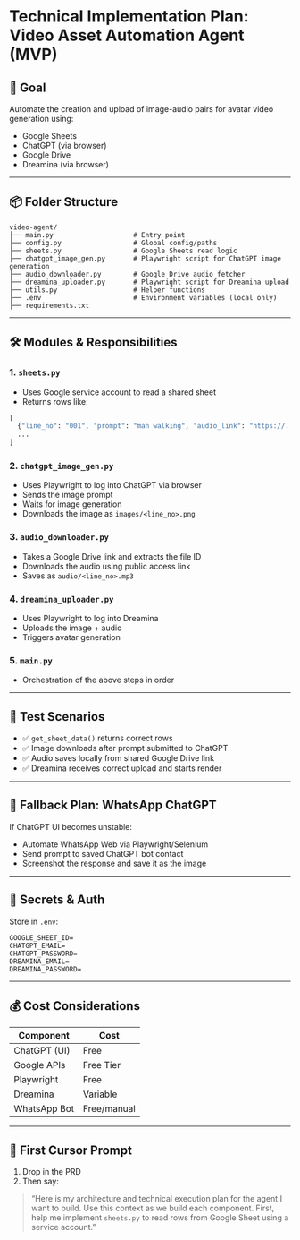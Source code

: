 
# Technical Implementation Plan: Video Asset Automation Agent (MVP)

## 🎯 Goal
Automate the creation and upload of image-audio pairs for avatar video generation using:
- Google Sheets
- ChatGPT (via browser)
- Google Drive
- Dreamina (via browser)

---

## 📦 Folder Structure

```
video-agent/
├── main.py                    # Entry point
├── config.py                  # Global config/paths
├── sheets.py                  # Google Sheets read logic
├── chatgpt_image_gen.py       # Playwright script for ChatGPT image generation
├── audio_downloader.py        # Google Drive audio fetcher
├── dreamina_uploader.py       # Playwright script for Dreamina upload
├── utils.py                   # Helper functions
├── .env                       # Environment variables (local only)
├── requirements.txt
```

---

## 🛠️ Modules & Responsibilities

### 1. `sheets.py`
- Uses Google service account to read a shared sheet
- Returns rows like:
```python
[
  {"line_no": "001", "prompt": "man walking", "audio_link": "https://..."},
  ...
]
```

### 2. `chatgpt_image_gen.py`
- Uses Playwright to log into ChatGPT via browser
- Sends the image prompt
- Waits for image generation
- Downloads the image as `images/<line_no>.png`

### 3. `audio_downloader.py`
- Takes a Google Drive link and extracts the file ID
- Downloads the audio using public access link
- Saves as `audio/<line_no>.mp3`

### 4. `dreamina_uploader.py`
- Uses Playwright to log into Dreamina
- Uploads the image + audio
- Triggers avatar generation

### 5. `main.py`
- Orchestration of the above steps in order

---

## 🧪 Test Scenarios

- ✅ `get_sheet_data()` returns correct rows
- ✅ Image downloads after prompt submitted to ChatGPT
- ✅ Audio saves locally from shared Google Drive link
- ✅ Dreamina receives correct upload and starts render

---

## 🔁 Fallback Plan: WhatsApp ChatGPT

If ChatGPT UI becomes unstable:
- Automate WhatsApp Web via Playwright/Selenium
- Send prompt to saved ChatGPT bot contact
- Screenshot the response and save it as the image

---

## 🔐 Secrets & Auth

Store in `.env`:
```
GOOGLE_SHEET_ID=
CHATGPT_EMAIL=
CHATGPT_PASSWORD=
DREAMINA_EMAIL=
DREAMINA_PASSWORD=
```

---

## 💰 Cost Considerations

| Component     | Cost        |
|---------------|-------------|
| ChatGPT (UI)  | Free        |
| Google APIs   | Free Tier   |
| Playwright    | Free        |
| Dreamina      | Variable    |
| WhatsApp Bot  | Free/manual |

---

## 🧭 First Cursor Prompt

1. Drop in the PRD
2. Then say:

> “Here is my architecture and technical execution plan for the agent I want to build. Use this context as we build each component. First, help me implement `sheets.py` to read rows from Google Sheet using a service account.”
